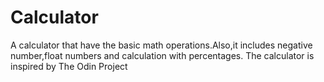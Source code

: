 # Calculator
A calculator that have the basic math operations.Also,it includes negative number,float numbers and calculation with percentages.
The calculator is inspired by The Odin Project
